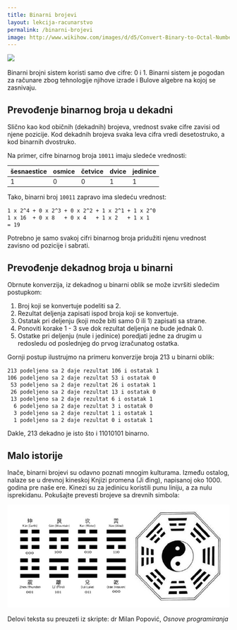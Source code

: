 ```yaml
---
title: Binarni brojevi
layout: lekcija-racunarstvo
permalink: /binarni-brojevi
image: http://www.wikihow.com/images/d/d5/Convert-Binary-to-Octal-Number-Step-11.jpg
---
```


![]({{page.image}})

Binarni brojni sistem koristi samo dve cifre: 0 i 1. Binarni sistem je pogodan za računare zbog tehnologije njihove izrade i Bulove algebre na kojoj se zasnivaju.

## Prevođenje binarnog broja u dekadni

Slično kao kod običnih (dekadnih) brojeva, vrednost svake cifre zavisi od njene pozicije. Kod dekadnih brojeva svaka leva cifra vredi desetostruko, a kod binarnih dvostruko.

Na primer, cifre binarnog broja `10011` imaju sledeće vrednosti:

šesnaestice | osmice | četvice | dvice | jedinice
------------|--------|---------|-------|---------
1 | 0 | 0 | 1 | 1

Tako, binarni broj `10011` zapravo ima sledeću vrednost:

```
1 x 2^4 + 0 x 2^3 + 0 x 2^2 + 1 x 2^1 + 1 x 2^0
1 x 16  + 0 x 8   + 0 x 4   + 1 x 2   + 1 x 1
= 19
```

Potrebno je samo svakoj cifri binarnog broja pridužiti njenu vrednost zavisno od pozicije i sabrati.

## Prevođenje dekadnog broja u binarni

Obrnute konverzija, iz dekadnog u binarni oblik se može izvršiti sledećim postupkom:

1. Broj koji se konvertuje podeliti sa 2.
2. Rezultat deljenja zapisati ispod broja koji se konvertuje.
3. Ostatak pri deljenju (koji može biti samo 0 ili 1) zapisati sa strane.
4. Ponoviti korake 1 - 3 sve dok rezultat deljenja ne bude jednak 0.
5. Ostatke pri deljenju (nule i jedinice) poredjati jedne za drugim u redosledu od poslednjeg do prvog izračunatog ostatka.

Gornji postup ilustrujmo na primeru konverzije broja 213 u binarni oblik:

```
213 podeljeno sa 2 daje rezultat 106 i ostatak 1
106 podeljeno sa 2 daje rezultat 53 i ostatak 0
 53 podeljeno sa 2 daje rezultat 26 i ostatak 1
 26 podeljeno sa 2 daje rezultat 13 i ostatak 0
 13 podeljeno sa 2 daje rezultat 6 i ostatak 1
  6 podeljeno sa 2 daje rezultat 3 i ostatak 0
  3 podeljeno sa 2 daje rezultat 1 i ostatak 1
  1 podeljeno sa 2 daje rezultat 0 i ostatak 1
```

Dakle, 213 dekadno je isto što i 11010101 binarno.

## Malo istorije

Inače, binarni brojevi su odavno poznati mnogim kulturama. Između ostalog, nalaze se u drevnoj kineskoj Knjizi promena (Ji đing), napisanoj oko 1000. godina pre naše ere. Kinezi su za jedinicu koristili punu liniju, a za nulu isprekidanu. Pokušajte prevesti brojeve sa drevnih simbola:

![](/images/koncepti/podaci/i-ching-binary.jpg)

Delovi teksta su preuzeti iz skripte: dr Milan Popović, *Osnove programiranja*
